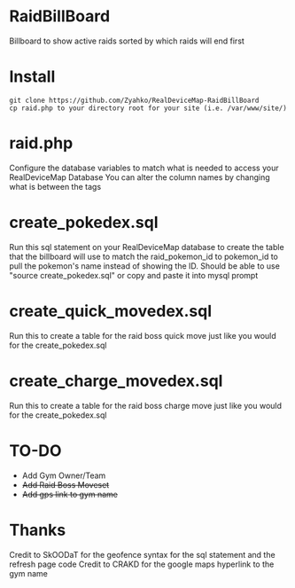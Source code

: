 # RaidBillBoard
Billboard to show active raids sorted by which raids will end first

# Install
```
git clone https://github.com/Zyahko/RealDeviceMap-RaidBillBoard
cp raid.php to your directory root for your site (i.e. /var/www/site/)
```
# raid.php
Configure the database variables to match what is needed to access your RealDeviceMap Database
You can alter the column names by changing what is between the <th></th> tags

# create_pokedex.sql
Run this sql statement on your RealDeviceMap database to create the table that the billboard will use to match the raid_pokemon_id to pokemon_id to pull the pokemon's name instead of showing the ID. Should be able to use "source create_pokedex.sql" or copy and paste it into mysql prompt

# create_quick_movedex.sql
Run this to create a table for the raid boss quick move just like you would for the create_pokedex.sql

# create_charge_movedex.sql
Run this to create a table for the raid boss charge move just like you would for the create_pokedex.sql

# TO-DO
- Add Gym Owner/Team
- ~~Add Raid Boss Moveset~~
- ~~Add gps link to gym name~~

# Thanks
Credit to SkOODaT for the geofence syntax for the sql statement and the refresh page code
Credit to CRAKD for the google maps hyperlink to the gym name

